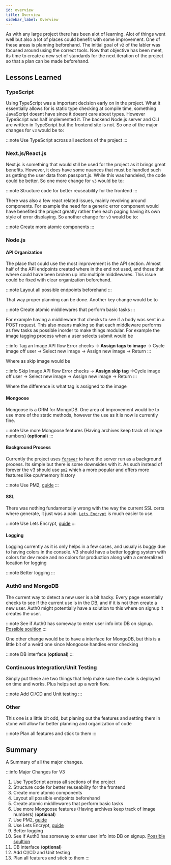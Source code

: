 ```yaml
---
id: overview 
title: Overview 
sidebar_label: Overview
---
```


As with any large project there has been alot of learning. Alot of things went
well but also a lot of places could benefit with some improvement. One of these
areas is planning beforehand. The initial goal of `v2` of the labler was focused
around using the correct tools. Now that objective has been meet, its time to
create a new set of standards for the next iteration of the project so that a
plan can be made beforehand.

## Lessons Learned

### TypeScript

Using TypeScript was a important decision early on in the project. What it
essentially allows for is static type checking at compile time, something
JavaScript doesnt have since it doesnt care about types. However TypeScript was
half implemented it. The backend Node.js server and CLI are written in
TypeScript but the frontend site is not. So one of the major changes for `v3`
would be to:

:::note 
Use TypeScript across all sections of the project
:::

### Next.js/React.js

Next.js is something that would still be used for the project as it brings great
benefits. However, it does have some nuances that must be handled such as
getting the user data from passport.js. While this was handeled, the code could
be better. So one more change for `v3` would be to:

:::note 
Structure code for better reuseability for the frontend
:::

There was also a few react related issues, mainly revolving around components.
For example the need for a generic error component would have benefited the
project greatly rather then each paging having its own style of error
displaying. So another change for `v3` would be to:

:::note 
Create more atomic components
:::

### Node.js


#### API Organization

The place that could use the most improvement is the API section. Almost half of
the API endpoints created where in the end not used, and those that where could
have been broken up into multiple middlewares. This issue could be fixed with
clear organization beforehand.

:::note
Layout all possible endpoints beforehand
:::

That way proper planning can be done. Another key change would be to

:::note
Create atomic middlewares that perform basic tasks
:::

For example having a middleware that checks to see if a body was sent in a POST
request. This also means making so that each middleware performs as few tasks as
possible inorder to make things modular. For example the image tagging process
when a user selects submit would be

:::info Tag an Image API flow
Error checks -> **Assign tags to image** -> Cycle image off user -> Select
new image -> Assign new image -> Return
:::

Where as skip image would be 

:::info Skip Image API flow
Error checks -> **Assign skip tag** ->Cycle image off user -> Select
new image -> Assign new image -> Return
:::

Where the difference is what tag is assigned to the image

#### Mongoose

Mongoose is a ORM for MongoDB. One area of improvement would be to use more of
the static methods, however the use as it is now is currently fine.

:::note
Use more Mongoose features (Having archives keep track of image numbers) (**optional**)
:::

#### Background Process

Currently the project uses [`forever`](https://www.npmjs.com/package/forever) to
have the server run as a background process. Its simple but there is some
downsides with it. As such instead of forever the v3 should use [`pm2`](https://pm2.keymetrics.io/)
which a more popular and offers more features like cpu/memory history

:::note
Use PM2, [guide](https://www.youtube.com/watch?v=oykl1Ih9pMg)
:::

#### SSL

There was nothing fundamentally wrong with the way the current SSL certs where
generate, it just was a pain. [`Lets Encrypt`](https://letsencrypt.org/) is much
easier to use.

:::note
Use Lets Encrypt, [guide](https://www.youtube.com/watch?v=oykl1Ih9pMg)
:::


#### Logging

Logging currently as it is only helps in a few cases, and usualy is buggy due to
having colors in the console. V3 should have a better logging system with colors
for dev mode and no colors for production along with a centeralized location for logging

:::note
Better logging
:::

### Auth0 and MongoDB

The current way to detect a new user is a bit hacky. Every page essentially
checks to see if the current use is in the DB, and if it is not then create a
new user. Auth0 might potentially have a solution to this where on signup it
creates the user.

:::note 
See if Auth0 has someway to enter user info into DB on signup. [Possible soultion](https://auth0.com/blog/get-realtime-auth-events-with-auth0-and-pusher/)
:::

One other change would be to have a interface for MongoDB, but this is a little
bit of a weird one since Mongoose handles error checking

:::note
DB interface (**optional**)
:::


### Continuous Integration/Unit Testing

Simply put these are two things that help make sure the code is deployed on time
and works. Plus helps set up a work flow.

:::note
Add CI/CD and Unit testing
:::

### Other

This one is a little bit odd, but planing out the features and setting them in
stone will allow for better planning and organization of code

:::note
Plan all features and stick to them
:::



## Summary

A Summary of all the major changes.

:::info Major Changes for V3
1. Use TypeScript across all sections of the project
2. Structure code for better reuseability for the frontend
3. Create more atomic components
4. Layout all possible endpoints beforehand
5. Create atomic middlewares that perform basic tasks
6. Use more Mongoose features (Having archives keep track of image numbers) (**optional**)
7. Use PM2, [guide](https://www.youtube.com/watch?v=oykl1Ih9pMg)
8. Use Lets Encrypt, [guide](https://www.youtube.com/watch?v=oykl1Ih9pMg)
9. Better logging
10. See if Auth0 has someway to enter user info into DB on signup. [Possible soultion](https://auth0.com/blog/get-realtime-auth-events-with-auth0-and-pusher/)
11. DB interface (**optional**)
12. Add CI/CD and Unit testing
13. Plan all features and stick to them
:::